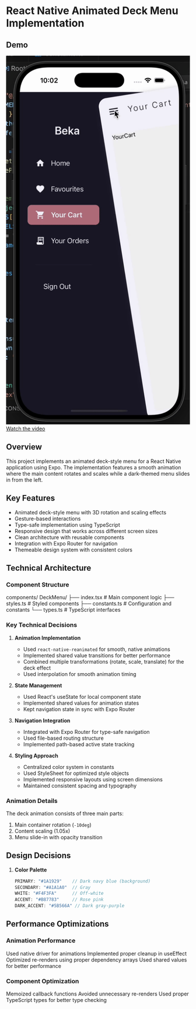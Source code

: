 # React Native Animated Deck Menu Implementation

## Demo

![Demo GIF](demo/ezgif-3-ecb58fe7b3.gif)
[Watch the video](demo/video.mp4)

## Overview
This project implements an animated deck-style menu for a React Native application using Expo. The implementation features a smooth animation where the main content rotates and scales while a dark-themed menu slides in from the left.

## Key Features
- Animated deck-style menu with 3D rotation and scaling effects
- Gesture-based interactions
- Type-safe implementation using TypeScript
- Responsive design that works across different screen sizes
- Clean architecture with reusable components
- Integration with Expo Router for navigation
- Themeable design system with consistent colors

## Technical Architecture

### Component Structure
components/
  DeckMenu/
    ├── index.tsx        # Main component logic
    ├── styles.ts        # Styled components
    ├── constants.ts     # Configuration and constants
    └── types.ts         # TypeScript interfaces

### Key Technical Decisions

1. **Animation Implementation**
   - Used `react-native-reanimated` for smooth, native animations
   - Implemented shared value transitions for better performance
   - Combined multiple transformations (rotate, scale, translate) for the deck effect
   - Used interpolation for smooth animation timing

2. **State Management**
   - Used React's useState for local component state
   - Implemented shared values for animation states
   - Kept navigation state in sync with Expo Router

3. **Navigation Integration**
   - Integrated with Expo Router for type-safe navigation
   - Used file-based routing structure
   - Implemented path-based active state tracking

4. **Styling Approach**
   - Centralized color system in constants
   - Used StyleSheet for optimized style objects
   - Implemented responsive layouts using screen dimensions
   - Maintained consistent spacing and typography

### Animation Details
The deck animation consists of three main parts:
1. Main container rotation (`-10deg`)
2. Content scaling (1.05x)
3. Menu slide-in with opacity transition

## Design Decisions

1. **Color Palette**
   ```typescript
   PRIMARY: "#1A1929"    // Dark navy blue (background)
   SECONDARY: "#A1A1A0"  // Gray
   WHITE: "#F4F3FA"      // Off-white
   ACCENT: "#B87783"     // Rose pink
   DARK_ACCENT: "#5B566A" // Dark gray-purple

## Performance Optimizations

### Animation Performance

   Used native driver for animations
   Implemented proper cleanup in useEffect
   Optimized re-renders using proper dependency arrays
   Used shared values for better performance


### Component Optimization

   Memoized callback functions
   Avoided unnecessary re-renders
   Used proper TypeScript types for better type checking
